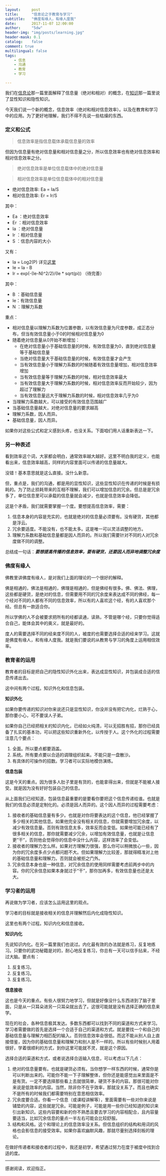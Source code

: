 ```yaml
---
layout:     post
title:      "信息论之于教育与学习"
subtitle:   "佛度有缘人，有缘人度我"
date:       2017-11-07 12:00:00
author:     "5dw"
header-img: "img/posts/learning.jpg"
header-mask: 0.1
catalog:    false
comment: true
multilingual: false
tags:
    - 信息
    - 沟通
    - 教育
    - 学习

---
```


我们在[信息论](http://5dw.top/2017/11/03/get-more-in-the-theory-of-information/)那一篇里面解释了信息量（绝对和相对）的概念，在[知识](http://5dw.top/2017/11/04/what-is-your-knowledge/)那一篇里说了显性知识和隐性知识。

今天我们说一个新的概念，信息效率（绝对和相对信息效率）。以及在教育和学习中的应用。为了更好地理解，我们不得不先说一些枯燥的东西。

### 定义和公式

> 信息效率是指信息载体承载信息量的效率

但因为信息量有绝对信息量和相对信息量之分，所以信息效率也有绝对信息效率和相对信息效率之分。

> 绝对信息效率是单位信息载体中的绝对信息量

> 相对信息效率是单位信息载体中的相对信息量

 - 绝对信息效率: Ea = Ia/S
 - 相对信息效率: Er = Ir/S

其中：
 - Ea ：绝对信息效率
 - Er ：相对信息效率
 - Ia ：绝对信息量
 - Ir ：相对信息量
 - S    ：信息内容的大小

又有：
 - Ia = Log2(P) 详见[这里](http://5dw.top/2017/11/03/get-more-in-the-theory-of-information/)
 - Ie = Ia - B
 - Ir = exp(-(Ie-N)^2/2)/(Ie * sqrt(pi))  （待完善）

其中：
  - B   ：基础信息量
  - Ie：有效信息量
  - N   ：理解力系数

重点：
* 相对信息量以理解力系数为位置参数，以有效信息量为尺度参数，成正态分布，但当有效信息量小于0的时候相对信息量为0
* 随着绝对信息量从0开始不断增加：
    - 在绝对信息量小于基础信息量的时候，有效信息量为0，直到绝对信息量等于基础信息量
    - 当绝对信息量大于基础信息量的时候，有效信息量才会产生
    - 当有效信息量小于理解力系数的时候随着有效信息量增加，相对信息效率增加
    - 当有效信息量等于理解力系数的时候，相对信息效率最大
    - 当有效信息量大于理解力系数的时候，相对信息效率反而开始较少，因为超过了理解力
    - 当有效信息量远大于理解力系数的时候，相对信息效率几乎为0
* 当理解力系数越大，可以接受的有效信息范围越广
* 当基础信息量越大，对绝对信息量的要求越高
* 理解力系数，因人而异。
* 基础信息量，因人而异。

如果你对这些公式和定义感到头疼，也没关系。下面咱们用人话重新表达一下。

### 另一种表述

看到效率这个词，大家都会明白，通常效率越大越好。这里不明白我的定义，也能看出来，信息效率越高，同样的内容里面可以传递的信息量越大。

没错！基本意思就是这么直接。没什么新意。

但，重点是，我们的沟通，都是用的显性知识，这些显性知识在传递的时候是有损耗的。为了防止损耗带来的互相不理解，我们可以增加信息的冗余。但总是是冗余多了，单位信息里可以承载的信息量就会减少，也就是信息效率会降低。

这是个矛盾，我们就需要掌握一个度。要想提高信息效率，需要：
1. 信息本身的内容是充实的，也就是绝对的信息量必须要有。没有硬货，其他都是浮云。
2. 冗余要适度。不能没有，也不能太多。这是唯一可以灵活调整的地方。
3. 理解力系数和基础信息量都是因人而异的。所以我们需要针对不同的人对冗余度做不同的调整。

总结成一句话：***要想提高传播的信息效率，要有硬货，还要因人而异地调整冗余度***

### 佛度有缘人

佛教里讲佛度有缘人，是对我们上面的理论的一个很好的解释。

佛是相通的，佛法是相通的，佛理是相通的，但是佛经有很多。佛、佛法、佛理，这些都是硬货，是绝对的信息，但需要用不同的冗余度来表达成不同的佛经，每一个经对不同的人都有不同的信息效率，所以有的人喜欢这个经，有的人喜欢那个经。但总有一款适合你。

所以学佛的人不会被要求把所有的经都读通，读熟，不管是哪个经，只要你觉得适合自己，能体会其中的奥义，就是最好的。

度人的需要选择不同的经来度不同的人，被度的也需要选择合适的经来学习。这就是佛度有缘人，和有缘人度我。就是我们要说的从教育与学习的角度上运用相信效率。

### 教育者的运用

教育者的目标是把自己的隐性知识外化出来，表达成显性知识，并包装成合适的信息传递出去。

这中间有两个过程。知识外化和信息包装。

**知识外化**

如果你要传递的知识对你来说还只是显性知识，你没并没有把它内化，烂熟于心，那你要小心，可不要误人子弟。

如果你自己已经把相关的知识内化，已经如火纯清，可以无招胜有招，那你已经具备了扎实的基本功，可以把这些知识重新外化，以传授于人。这个外化的过程需要注意几个要点：
1. 全面。所以要点都要涵盖。
2. 系统。所有要点要以合适的调理组织起来。不能只是一盘散沙。
3. 有具体的可操作的招数。学习者可以实际地模仿演练。

**信息包装**

这是今天的重点。因为很多人肚子里是有货的，也能拿得出来，但就是不能被人接受。就是因为没有好好包装自己的信息。

从上面我们已经知道，包装信息最重要的是要看你要把这个信息传递给谁。也就是我们的信息必须是定制化的。必须是因人而异的。这个因人而异的过程需要考虑：
1. 接收者的基础信息量有多少。也就是对你将要表达的这个信息，他已经掌握了多少相关的其他信息。如果他完全没有相关的信息，你就需要增加冗余度，以减少有效信息量。否则有效信息太多，效率反而会变低。如果他可能已经有了很多相关的信息，那你就需要减少冗余，以增加有效信息量，也就是让信息更”干”，否则他会觉得你的信息中没什么内容，这样效率了会变低。
2. 接收者的理解力怎么样。如果对方理解力很强，那么你可以稍微放心一些，因为你的冗余度多点少点都问题不大。但如果理解力比较差，那就得精准对上他的基础信息量和理解力。否则就会被拒之门外。
3. 冗余信息本身也是一种信息，对冗余信息的使用同样需要考虑前两步中的内容。你的冗余信息如果本身就过于“干”，那你加再多，有效信息量也还是太大。

### 学习者的运用

再说做为学习者，应该怎么运用这里的观点。

学习者的目标就是接收相关的信息并理解然后内化成隐性知识。

这里也有两个过程。知识内化和信息接收。

**知识内化**

先说知识内化。在另一篇里我们也说过。内化最有效的办法就是练习，反复地练习。只要你的武功秘籍是对的，耐心地反复练习，你总有一天可以信手拈来，不经过大脑。要点有：
1. 反复练习。
2. 反复练习。
3. 反复练习。

**信息接收**

这也是今天的重点。有些人很努力地学习，但就是好像没什么东西进到了脑子里面，只是从一只耳朵进另一只耳朵就出去了。这很可能就是没有选择正确的信息来学。

现在的社会，各种信息极其发达。多数东西都可以找到不同的渠道和方式来学习。学习者需要做的首先是选择一个合适于自己的渠道和方式。就是要找一个和自己的基础信息量与理解力相匹配的输入。否则信息效率会很低。而这不能从别人自上直接借鉴，因为你的基础信息量和理解力和别人是不一样的。所以有些时候别人用着很好，学着很顺利的方式，到你这里可能就不灵，就是这个原因。

选择合适的渠道和方式，或者说选择合适输入信息，可以考虑以下几点：
1. 绝对的信息量要有。也就是硬货必须有。当你想学一样东西的时候，通常你是可以判断出来的。可能你不能一下子理解整体，但你还是能感觉出来里面是不是有货。一定不要选择那些看上去就很简单，硬货不多的内容。那很可能对你来说是低效率的内容。当然，除非你不在乎效率，那就没关系了。而且也确实不是所有的时候我们都需要特别在意思相信效率。
2. 冗余度要合适。你看一个信息（或课程讲解等），里面需要有一些对你来说是铺垫的内容，这些就是冗余。可能是例子，可能是用一些你已经知道的知识来引出新知识。这些内容要和新的你不熟悉且要去学习的内容相配合，且内容量要适当，比如冗余信息的量点一半左右可能会比较舒服。
3. 结构和风格。这个和理论上的信息效率没关系。但信息组织的结构和用词的风格也会影信息的接受效率。如果你喜欢幽默风趣，那就尽量别选择刻板的理论。

在做好传递者和接收者的过程中，我还是初学，希望通过努力在度于被度中找到合适的度。

**************
感谢阅读，欢迎指正。
